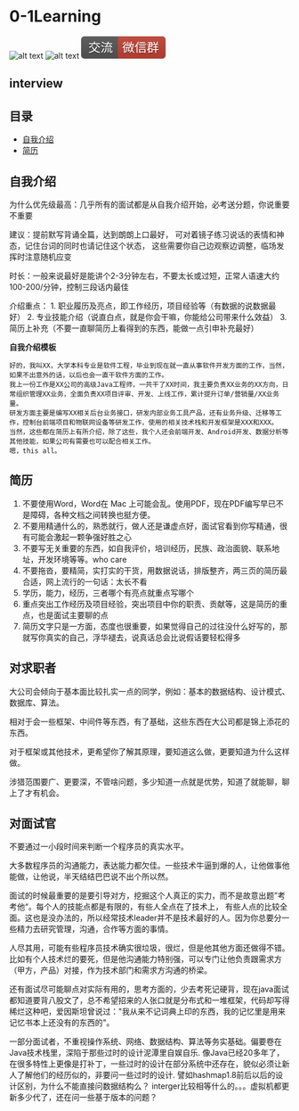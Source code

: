 # 0-1Learning

![alt text](../static/common/svg/luoxiaosheng.svg "公众号")
![alt text](../static/common/svg/luoxiaosheng_learning.svg "学习")
![alt text](../static/common/svg/luoxiaosheng_wechat.svg "微信")


## interview

## 目录
- [自我介绍](#自我介绍)
- [简历](#简历)

## 自我介绍
为什么优先级最高：几乎所有的面试都是从自我介绍开始，必考送分题，你说重要不重要

建议：提前默写背诵全篇，达到朗朗上口最好， 可对着镜子练习说话的表情和神态，记住台词的同时也请记住这个状态， 这些需要你自己边观察边调整，临场发挥时注意随机应变

时长：一般来说最好是能讲个2-3分钟左右，不要太长或过短，正常人语速大约100-200/分钟，控制三段话内最佳

介绍重点：
    1. 职业履历及亮点，即工作经历，项目经验等（有数据的说数据最好）
    2. 专业技能介绍（说直白点，就是你会干嘛，你能给公司带来什么效益）
    3. 简历上补充（不要一直聊简历上看得到的东西，能做一点引申补充最好）

**自我介绍模板**
~~~~
好的，我叫XX，大学本科专业是软件工程，毕业到现在就一直从事软件开发方面的工作，当然，如果不出意外的话，以后也会一直干软件方面的工作。
我上一份工作是XX公司的高级Java工程师，一共干了XX时间，我主要负责XX业务的XX方向，日常组织管理XX业务，全面负责XX项目评审、开发、上线工作，累计提升订单/营销量/XX业务量。
研发方面主要是编写XX相关后台业务接口，研发内部业务工具产品，还有业务升级、迁移等工作，控制台前端项目和物联网设备等研发工作，使用的相关技术栈和开发框架是XXX和XXX。
当然，这些都在简历上有所介绍，除了这些，我个人还会前端开发、Android开发、数据分析等其他技能，如果公司有需要也可以配合相关工作。
嗯，this all。
~~~~

## 简历
1. 不要使用Word，Word在 Mac 上可能会乱。使用PDF，现在PDF编写早已不是障碍，各种文档之间转换也挺方便。
2. 不要用精通什么的，熟悉就行，做人还是谦虚点好，面试官看到你写精通，很有可能会激起一颗争强好胜之心
3. 不要写无关重要的东西，如自我评价，培训经历，民族、政治面貌、联系地址，开发环境等等。who care
4. 不要拖沓，要精简，实打实的干货，用数据说话，排版整齐，两三页的简历最合适，网上流行的一句话：太长不看
5. 学历，能力，经历，三者哪个有亮点就重点写哪个
6. 重点突出工作经历及项目经验，突出项目中你的职责、贡献等，这是简历的重点，也是面试主要聊的点
7. 简历文字只是一方面，态度也很重要，如果觉得自己的过往没什么好写的，那就写你真实的自己，浮华褪去，说真话总会比说假话要轻松得多

## 对求职者
大公司会倾向于基本面比较扎实一点的同学，例如：基本的数据结构、设计模式、数据库、算法。

相对于会一些框架、中间件等东西，有了基础，这些东西在大公司都是锦上添花的东西。

对于框架或其他技术，更希望你了解其原理，要知道这么做，更要知道为什么这样做。

涉猎范围要广、更要深，不管啥问题，多少知道一点就是优势，知道了就能聊，聊上了才有机会。

## 对面试官
不要通过一小段时间来判断一个程序员的真实水平。

大多数程序员的沟通能力，表达能力都欠佳。一些技术牛逼到爆的人，让他做事他能做，让他说，半天结结巴巴说不出个所以然。

面试的时候最重要的是要引导对方，挖掘这个人真正的实力，而不是故意出题”考考他“。每个人的技能点都是有限的，有些人全点在了技术上， 有些人点的比较全面。这也是没办法的，所以经常技术leader并不是技术最好的人。因为你总要分一些精力去研究管理，沟通，合作等方面的事情。

人尽其用，可能有些程序员技术确实很垃圾，很烂，但是他其他方面还做得不错。 比如有个人技术烂的要死，但是他沟通能力特别强，可以专门让他负责跟需求方（甲方，产品）对接，作为技术部门和需求方沟通的桥梁。

还有面试尽可能聊点对实际有用的，思考方面的，少去考死记硬背，现在java面试都知道要背八股文了，总不希望招来的人张口就是分布式和一堆框架，代码却写得稀烂这种吧，爱因斯坦曾说过："我从来不记词典上印的东西，我的记忆里是用来记忆书本上还没有的东西的"。

一部分面试者，不重视操作系统、网络、数据结构、算法等务实基础。偏要卷在Java技术栈里，深陷于那些过时的设计泥潭里自娱自乐. 像Java已经20多年了，在很多特性上更像是打补丁，一些过时的设计在部分系统中还存在，貌似必须让新人了解他们的经历似的，非要问一些过时的设计. 譬如hashmap1.8前后以后的设计区别，为什么不能直接问数据结构么？ interger比较相等什么的。。。虚拟机都更新多少代了，还在问一些基于版本的问题？



